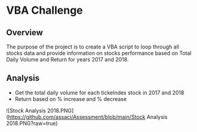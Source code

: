  # VBA Challenge

 ## Overview

The purpose of the project is to create a VBA script to loop through all stocks data and provide information on stocks performance based on Total Daily Volume  and Return for years 2017 and 2018. 

## Analysis
- Get the total daily volume for each tickeIndex  stock in 2017 and 2018
- Return based on % increase and % decrease 


![Stock Analysis 2018.PNG](https://github.com/assaci/Assessment/blob/main/Stock Analysis 2018.PNG?raw=true)
